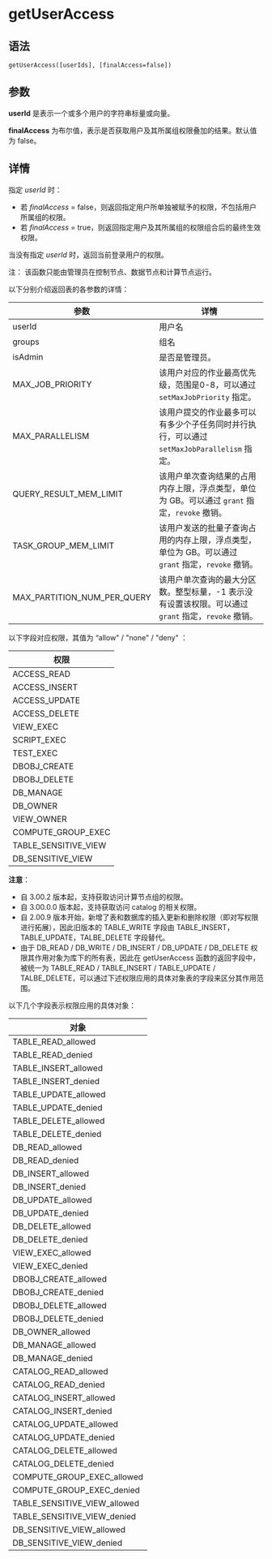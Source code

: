 # getUserAccess

## 语法

`getUserAccess([userIds], [finalAccess=false])`

## 参数

**userId** 是表示一个或多个用户的字符串标量或向量。

**finalAccess** 为布尔值，表示是否获取用户及其所属组权限叠加的结果。默认值为 false。

## 详情

指定 *userId* 时：

* 若 *finalAccess* = false，则返回指定用户所单独被赋予的权限，不包括用户所属组的权限。
* 若 *finalAccess* = true，则返回指定用户及其所属组的权限组合后的最终生效权限。

当没有指定 *userId* 时，返回当前登录用户的权限。

注： 该函数只能由管理员在控制节点、数据节点和计算节点运行。

以下分别介绍返回表的各参数的详情：

| 参数 | 详情 |
| --- | --- |
| userId | 用户名 |
| groups | 组名 |
| isAdmin | 是否是管理员。 |
| MAX\_JOB\_PRIORITY | 该用户对应的作业最高优先级，范围是0-8，可以通过 `setMaxJobPriority` 指定。 |
| MAX\_PARALLELISM | 该用户提交的作业最多可以有多少个子任务同时并行执行，可以通过 `setMaxJobParallelism` 指定。 |
| QUERY\_RESULT\_MEM\_LIMIT | 该用户单次查询结果的占用内存上限，浮点类型，单位为 GB。可以通过 `grant` 指定，`revoke` 撤销。 |
| TASK\_GROUP\_MEM\_LIMIT | 该用户发送的批量子查询占用的内存上限，浮点类型，单位为 GB。可以通过 `grant` 指定，`revoke` 撤销。 |
| MAX\_PARTITION\_NUM\_PER\_QUERY | 该用户单次查询的最大分区数。整型标量，-1 表示没有设置该权限。可以通过 `grant` 指定，`revoke` 撤销。 |

以下字段对应权限，其值为 “allow" / "none" / "deny" ：

| 权限 |
| --- |
| ACCESS\_READ |
| ACCESS\_INSERT |
| ACCESS\_UPDATE |
| ACCESS\_DELETE |
| VIEW\_EXEC |
| SCRIPT\_EXEC |
| TEST\_EXEC |
| DBOBJ\_CREATE |
| DBOBJ\_DELETE |
| DB\_MANAGE |
| DB\_OWNER |
| VIEW\_OWNER |
| COMPUTE\_GROUP\_EXEC |
| TABLE\_SENSITIVE\_VIEW |
| DB\_SENSITIVE\_VIEW |

**注意**：

* 自 3.00.2 版本起，支持获取访问计算节点组的权限。
* 自 3.00.0.0 版本起，支持获取访问 catalog 的相关权限。
* 自 2.00.9 版本开始，新增了表和数据库的插入更新和删除权限（即对写权限进行拓展），因此旧版本的 TABLE\_WRITE 字段由
  TABLE\_INSERT，TABLE\_UPDATE，TALBE\_DELETE 字段替代。
* 由于 DB\_READ / DB\_WRITE / DB\_INSERT / DB\_UPDATE / DB\_DELETE 权限其作用对象为库下的所有表，因此在
  getUserAccess 函数的返回字段中，被统一为 TABLE\_READ / TABLE\_INSERT / TABLE\_UPDATE /
  TALBE\_DELETE，可以通过下述权限应用的具体对象表的字段来区分其作用范围。

以下几个字段表示权限应用的具体对象：

| 对象 |
| --- |
| TABLE\_READ\_allowed |
| TABLE\_READ\_denied |
| TABLE\_INSERT\_allowed |
| TABLE\_INSERT\_denied |
| TABLE\_UPDATE\_allowed |
| TABLE\_UPDATE\_denied |
| TABLE\_DELETE\_allowed |
| TABLE\_DELETE\_denied |
| DB\_READ\_allowed |
| DB\_READ\_denied |
| DB\_INSERT\_allowed |
| DB\_INSERT\_denied |
| DB\_UPDATE\_allowed |
| DB\_UPDATE\_denied |
| DB\_DELETE\_allowed |
| DB\_DELETE\_denied |
| VIEW\_EXEC\_allowed |
| VIEW\_EXEC\_denied |
| DBOBJ\_CREATE\_allowed |
| DBOBJ\_CREATE\_denied |
| DBOBJ\_DELETE\_allowed |
| DBOBJ\_DELETE\_denied |
| DB\_OWNER\_allowed |
| DB\_MANAGE\_allowed |
| DB\_MANAGE\_denied |
| CATALOG\_READ\_allowed |
| CATALOG\_READ\_denied |
| CATALOG\_INSERT\_allowed |
| CATALOG\_INSERT\_denied |
| CATALOG\_UPDATE\_allowed |
| CATALOG\_UPDATE\_denied |
| CATALOG\_DELETE\_allowed |
| CATALOG\_DELETE\_denied |
| COMPUTE\_GROUP\_EXEC\_allowed |
| COMPUTE\_GROUP\_EXEC\_denied |
| TABLE\_SENSITIVE\_VIEW\_allowed |
| TABLE\_SENSITIVE\_VIEW\_denied |
| DB\_SENSITIVE\_VIEW\_allowed |
| DB\_SENSITIVE\_VIEW\_denied |

